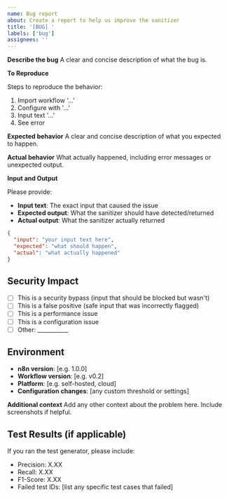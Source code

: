 ```yaml
---
name: Bug report
about: Create a report to help us improve the sanitizer
title: '[BUG] '
labels: ['bug']
assignees: ''
---
```


**Describe the bug**
A clear and concise description of what the bug is.

**To Reproduce**

Steps to reproduce the behavior:

1. Import workflow '...'
2. Configure with '...'
3. Input text '...'
4. See error

**Expected behavior**
A clear and concise description of what you expected to happen.

**Actual behavior**
What actually happened, including error messages or unexpected output.

**Input and Output**

Please provide:

- **Input text**: The exact input that caused the issue
- **Expected output**: What the sanitizer should have detected/returned
- **Actual output**: What the sanitizer actually returned

```json
{
  "input": "your input text here",
  "expected": "what should happen",
  "actual": "what actually happened"
}
```

## Security Impact

- [ ] This is a security bypass (input that should be blocked but wasn't)
- [ ] This is a false positive (safe input that was incorrectly flagged)
- [ ] This is a performance issue
- [ ] This is a configuration issue
- [ ] Other: ___________

## Environment

- **n8n version**: [e.g. 1.0.0]
- **Workflow version**: [e.g. v0.2]
- **Platform**: [e.g. self-hosted, cloud]
- **Configuration changes**: [any custom threshold or settings]

**Additional context**
Add any other context about the problem here. Include screenshots if helpful.

## Test Results (if applicable)

If you ran the test generator, please include:

- Precision: X.XX
- Recall: X.XX
- F1-Score: X.XX
- Failed test IDs: [list any specific test cases that failed]
